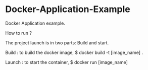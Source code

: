 # Docker-Application-Example
Docker Application example.

How to run ?

The project launch is in two parts: Build and start.

Build : to build the docker image, 
$ docker build -t [image_name] . 

Launch : to start the container,
$ docker run [image_name]
